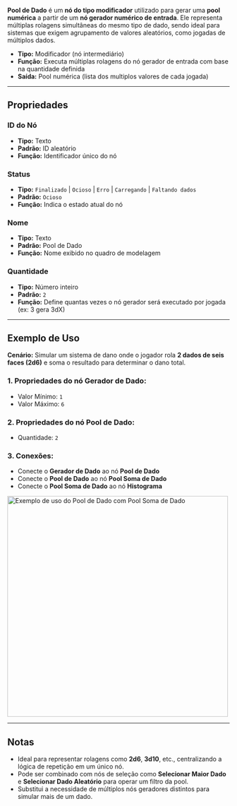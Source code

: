**Pool de Dado** é um **nó do tipo modificador** utilizado para gerar uma **pool numérica** a partir de um **nó gerador numérico de entrada**. Ele representa múltiplas rolagens simultâneas do mesmo tipo de dado, sendo ideal para sistemas que exigem agrupamento de valores aleatórios, como jogadas de múltiplos dados.

- **Tipo:** Modificador (nó intermediário)
- **Função:** Executa múltiplas rolagens do nó gerador de entrada com base na quantidade definida
- **Saída:** Pool numérica (lista dos multiplos valores de cada jogada)

---

## **Propriedades**

### **ID do Nó**

- **Tipo:** Texto
- **Padrão:** ID aleatório
- **Função:** Identificador único do nó

### **Status**

- **Tipo:** `Finalizado` | `Ocioso` | `Erro` | `Carregando` | `Faltando dados`
- **Padrão:** `Ocioso`
- **Função:** Indica o estado atual do nó

### **Nome**

- **Tipo:** Texto
- **Padrão:** Pool de Dado
- **Função:** Nome exibido no quadro de modelagem

### **Quantidade**

- **Tipo:** Número inteiro
- **Padrão:** `2`
- **Função:** Define quantas vezes o nó gerador será executado por jogada (ex: 3 gera 3dX)

---

## **Exemplo de Uso**

**Cenário:** Simular um sistema de dano onde o jogador rola **2 dados de seis faces (2d6)** e soma o resultado para determinar o dano total.

### **1. Propriedades do nó Gerador de Dado:**

- Valor Mínimo: `1`
- Valor Máximo: `6`

### **2. Propriedades do nó Pool de Dado:**

- Quantidade: `2`

### **3. Conexões:**

- Conecte o **Gerador de Dado** ao nó **Pool de Dado**
- Conecte o **Pool de Dado** ao nó **Pool Soma de Dado**
- Conecte o **Pool Soma de Dado** ao nó **Histograma**

<img src="/node-crafter/images/select-random.png" width="500px" alt="Exemplo de uso do Pool de Dado com Pool Soma de Dado"/>

---

## **Notas**

- Ideal para representar rolagens como **2d6**, **3d10**, etc., centralizando a lógica de repetição em um único nó.
- Pode ser combinado com nós de seleção como **Selecionar Maior Dado** e **Selecionar Dado Aleatório** para operar um filtro da pool.
- Substitui a necessidade de múltiplos nós geradores distintos para simular mais de um dado.
